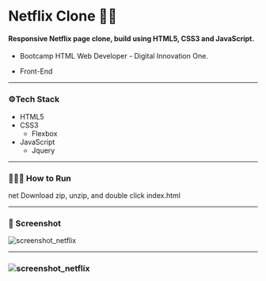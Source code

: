 # Netflix Clone :popcorn::movie_camera:



#### Responsive Netflix page clone, build using HTML5, CSS3 and JavaScript. 

- Bootcamp HTML Web Developer - Digital Innovation One.

- Front-End


____



### ⚙️Tech Stack

- HTML5
- CSS3 
  - Flexbox
- JavaScript 
  -  Jquery

____



### 👨🏻‍💻 How to Run
net
Download zip, unzip, and double click index.html

____

### :camera_flash: Screenshot
![screenshot_netflix](https://github.com/MirianRebeca/Netflix-Clone/blob/master/img/previewsmall.gif?raw=true)
____

### ![screenshot_netflix](https://user-images.githubusercontent.com/81651304/118057643-c8163e80-b362-11eb-9a74-ede11b5e4cca.png)
